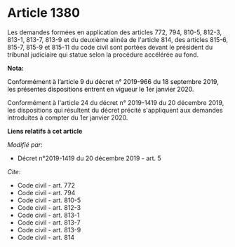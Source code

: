 # Article 1380

Les demandes formées en application des articles 772, 794, 810-5, 812-3, 813-1, 813-7, 813-9 et du deuxième alinéa de
l'article 814, des articles 815-6, 815-7, 815-9 et 815-11 du code civil sont portées devant le président du tribunal
judiciaire qui statue selon la procédure accélérée au fond.

**Nota:**

<font color="black">Conformément à l’article 9 du décret n° 2019-966 du 18 septembre 2019, les présentes dispositions entrent
en vigueur le 1er janvier 2020.</font>

Conformément à l'article 24 du décret n° 2019-1419 du 20 décembre 2019, les dispositions qui résultent du décret précité
s'appliquent aux demandes introduites à compter du 1er janvier 2020.

**Liens relatifs à cet article**

_Modifié par_:

  - Décret n°2019-1419 du 20 décembre 2019 - art. 5

_Cite_:

  - Code civil - art. 772
  - Code civil - art. 794
  - Code civil - art. 810-5
  - Code civil - art. 812-3
  - Code civil - art. 813-1
  - Code civil - art. 813-7
  - Code civil - art. 813-9
  - Code civil - art. 814
